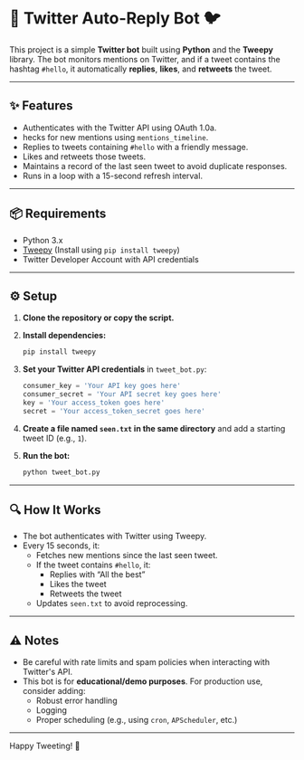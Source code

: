 # 🤖 Twitter Auto-Reply Bot 🐦

This project is a simple **Twitter bot** built using **Python** and the **Tweepy** library. The bot monitors mentions on Twitter, and if a tweet contains the hashtag `#hello`, it automatically **replies**, **likes**, and **retweets** the tweet.

---

## ✨ Features

- Authenticates with the Twitter API using OAuth 1.0a.
- hecks for new mentions using `mentions_timeline`.
- Replies to tweets containing `#hello` with a friendly message.
- Likes and retweets those tweets.
- Maintains a record of the last seen tweet to avoid duplicate responses.
- Runs in a loop with a 15-second refresh interval.

---

## 📦 Requirements

- Python 3.x
- [Tweepy](https://www.tweepy.org/) (Install using `pip install tweepy`)
- Twitter Developer Account with API credentials

---

## ⚙️ Setup

1. **Clone the repository or copy the script.**

2. **Install dependencies:**
   ```bash
   pip install tweepy
   ```

3. **Set your Twitter API credentials** in `tweet_bot.py`:
   ```python
   consumer_key = 'Your API key goes here'
   consumer_secret = 'Your API secret key goes here'
   key = 'Your access_token goes here'
   secret = 'Your access_token_secret goes here'
   ```

4. **Create a file named `seen.txt` in the same directory** and add a starting tweet ID (e.g., `1`).

5. **Run the bot:**
   ```bash
   python tweet_bot.py
   ```

---

## 🔍 How It Works

- The bot authenticates with Twitter using Tweepy.
- Every 15 seconds, it:
  - Fetches new mentions since the last seen tweet.
  - If the tweet contains `#hello`, it:
    - Replies with “All the best”
    - Likes the tweet
    - Retweets the tweet
  - Updates `seen.txt` to avoid reprocessing.

---

## ⚠️ Notes

- Be careful with rate limits and spam policies when interacting with Twitter's API.
- This bot is for **educational/demo purposes**. For production use, consider adding:
  - Robust error handling
  - Logging
  - Proper scheduling (e.g., using `cron`, `APScheduler`, etc.)

---

Happy Tweeting! 🎉
